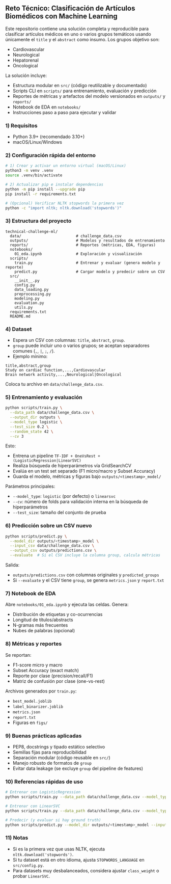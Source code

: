 ## Reto Técnico: Clasificación de Artículos Biomédicos con Machine Learning

Este repositorio contiene una solución completa y reproducible para clasificar artículos médicos en uno o varios grupos temáticos usando únicamente el `title` y el `abstract` como insumo. Los grupos objetivo son:

- Cardiovascular
- Neurological
- Hepatorenal
- Oncological

La solución incluye:
- Estructura modular en `src/` (código reutilizable y documentado)
- Scripts CLI en `scripts/` para entrenamiento, evaluación y predicción
- Reportes de métricas y artefactos del modelo versionados en `outputs/` y `reports/`
- Notebook de EDA en `notebooks/`
- Instrucciones paso a paso para ejecutar y validar

### 1) Requisitos

- Python 3.9+ (recomendado 3.10+)
- macOS/Linux/Windows

### 2) Configuración rápida del entorno

```bash
# 1) Crear y activar un entorno virtual (macOS/Linux)
python3 -m venv .venv
source .venv/bin/activate

# 2) Actualizar pip e instalar dependencias
python -m pip install --upgrade pip
pip install -r requirements.txt

# (Opcional) Verificar NLTK stopwords la primera vez
python -c "import nltk; nltk.download('stopwords')"
```

### 3) Estructura del proyecto

```
technical-challenge-ml/
  data/                        # challenge_data.csv
  outputs/                     # Modelos y resultados de entrenamiento
  reports/                     # Reportes (métricas, EDA, figuras)
  notebooks/
    01_eda.ipynb               # Exploración y visualización
  scripts/
    train.py                   # Entrenar y evaluar (genera modelo y reporte)
    predict.py                 # Cargar modelo y predecir sobre un CSV
  src/
    __init__.py
    config.py
    data_loading.py
    preprocessing.py
    modeling.py
    evaluation.py
    utils.py
  requirements.txt
  README.md
```

### 4) Dataset

- Espera un CSV con columnas: `title`, `abstract`, `group`.
- `group` puede incluir uno o varios grupos; se aceptan separadores comunes (`,`, `|`, `;`, `/`).
- Ejemplo mínimo:

```csv
title,abstract,group
Study on cardiac function,...,Cardiovascular
Brain network activity,...,Neurological|Oncological
```

Coloca tu archivo en `data/challenge_data.csv`.

### 5) Entrenamiento y evaluación

```bash
python scripts/train.py \
  --data_path data/challenge_data.csv \
  --output_dir outputs \
  --model_type logistic \
  --test_size 0.2 \
  --random_state 42 \
  --cv 3
```

Esto:
- Entrena un pipeline `TF-IDF + OneVsRest + (LogisticRegression|LinearSVC)`
- Realiza búsqueda de hiperparámetros vía GridSearchCV
- Evalúa en un test set separado (F1 micro/macro y Subset Accuracy)
- Guarda el modelo, métricas y figuras bajo `outputs/<timestamp>_model/`

Parámetros principales:
- `--model_type`: `logistic` (por defecto) o `linearsvc`
- `--cv`: número de folds para validación interna en la búsqueda de hiperparámetros
- `--test_size`: tamaño del conjunto de prueba

### 6) Predicción sobre un CSV nuevo

```bash
python scripts/predict.py \
  --model_dir outputs/<timestamp>_model \
  --input_csv data/challenge_data.csv \
  --output_csv outputs/predictions.csv \
  --evaluate  # Si el CSV incluye la columna group, calcula métricas
```

Salida:
- `outputs/predictions.csv` con columnas originales y `predicted_groups`
- Si `--evaluate` y el CSV tiene `group`, se genera `metrics.json` y `report.txt`

### 7) Notebook de EDA

Abre `notebooks/01_eda.ipynb` y ejecuta las celdas. Genera:
- Distribución de etiquetas y co-ocurrencias
- Longitud de títulos/abstracts
- N-gramas más frecuentes
- Nubes de palabras (opcional)

### 8) Métricas y reportes

Se reportan:
- F1-score micro y macro
- Subset Accuracy (exact match)
- Reporte por clase (precision/recall/F1)
- Matriz de confusión por clase (one-vs-rest)

Archivos generados por `train.py`:
- `best_model.joblib`
- `label_binarizer.joblib`
- `metrics.json`
- `report.txt`
- Figuras en `figs/`

### 9) Buenas prácticas aplicadas

- PEP8, docstrings y tipado estático selectivo
- Semillas fijas para reproducibilidad
- Separación modular (código reusable en `src/`)
- Manejo robusto de formatos de `group`
- Evitar data leakage (se excluye `group` del pipeline de features)

### 10) Referencias rápidas de uso

```bash
# Entrenar con LogisticRegression
python scripts/train.py --data_path data/challenge_data.csv --model_type logistic

# Entrenar con LinearSVC
python scripts/train.py --data_path data/challenge_data.csv --model_type linearsvc

# Predecir (y evaluar si hay ground truth)
python scripts/predict.py --model_dir outputs/<timestamp>_model --input_csv data/challenge_data.csv --output_csv outputs/pred.csv --evaluate
```

### 11) Notas

- Si es la primera vez que usas NLTK, ejecuta `nltk.download('stopwords')`.
- Si tu dataset está en otro idioma, ajusta `STOPWORDS_LANGUAGE` en `src/config.py`.
- Para datasets muy desbalanceados, considera ajustar `class_weight` o probar `LinearSVC`.

